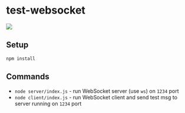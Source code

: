 # test-websocket

![](http://dret.net/lectures/iot-spring15/img/websockets-logo.png)

## Setup

```
npm install
```

## Commands

 - `node server/index.js` - run WebSocket server (use `ws`) on `1234` port
 - `node client/index.js` - run WebSocket client and send test msg to server running on `1234` port
